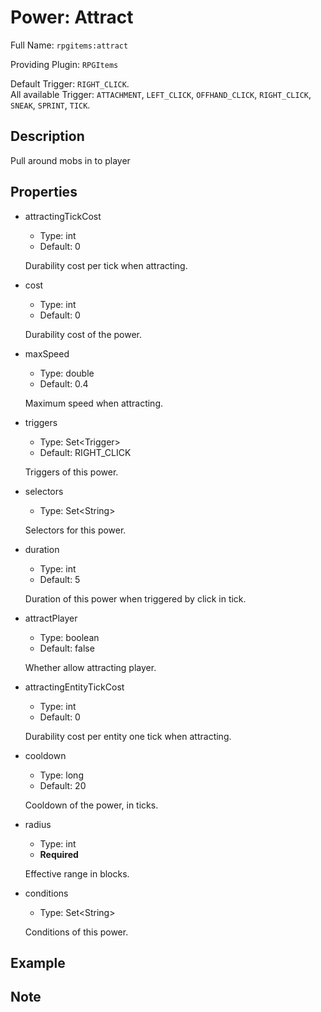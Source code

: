 # Power: Attract

<!-- This file is generated ingame by `/rpgitem gen-wiki`. -->
<!-- Please only edit between "beginCustomXXXX" and "endCustomXXXX".  -->
<!-- If you want to edit description of this power or property, -->
<!-- please edit corresponding section in "resources/lang/en_US.yml" -->

Full Name: `rpgitems:attract`

Providing Plugin: `RPGItems`

Default Trigger: `RIGHT_CLICK`.  
All available Trigger: `ATTACHMENT`, `LEFT_CLICK`, `OFFHAND_CLICK`, `RIGHT_CLICK`, `SNEAK`, `SPRINT`, `TICK`.

<!-- beginCustomHeader -->
<!-- endCustomHeader -->

## Description

Pull around mobs in to player
<!-- beginCustomDescription -->
<!-- endCustomDescription -->

## Properties

* attractingTickCost

  * Type: int
  * Default: 0

  Durability cost per tick when attracting.

* cost

  * Type: int
  * Default: 0

  Durability cost of the power.

* maxSpeed

  * Type: double
  * Default: 0.4

  Maximum speed when attracting.

* triggers

  * Type: Set&lt;Trigger&gt;
  * Default: RIGHT_CLICK

  Triggers of this power.

* selectors

  * Type: Set&lt;String&gt;

  Selectors for this power.

* duration

  * Type: int
  * Default: 5

  Duration of this power when triggered by click in tick.

* attractPlayer

  * Type: boolean
  * Default: false

  Whether allow attracting player.

* attractingEntityTickCost

  * Type: int
  * Default: 0

  Durability cost per entity one tick when attracting.

* cooldown

  * Type: long
  * Default: 20

  Cooldown of the power, in ticks.

* radius

  * Type: int
  * **Required**

  Effective range in blocks.

* conditions

  * Type: Set&lt;String&gt;

  Conditions of this power.

<!-- beginCustomProperties -->
<!-- endCustomProperties -->

## Example

<!-- beginCustomExample -->
<!-- endCustomExample -->

## Note

<!-- beginCustomNote -->
<!-- endCustomNote -->